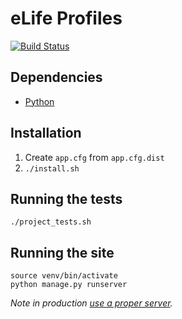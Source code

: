 eLife Profiles
==============

[![Build Status](https://ci--alfred.elifesciences.org/buildStatus/icon?job=test-profiles)](https://ci--alfred.elifesciences.org/job/test-profiles/)

Dependencies
------------

* [Python](https://www.python.org/)

Installation
------------

1. Create `app.cfg` from `app.cfg.dist`
2. `./install.sh`

Running the tests
-----------------

```
./project_tests.sh
```

Running the site
----------------

```
source venv/bin/activate
python manage.py runserver
```

*Note in production [use a proper server](http://flask.pocoo.org/docs/0.12/deploying/uwsgi/).*
